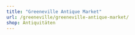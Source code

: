 ```yaml
---
title: "Greeneville Antique Market"
url: /greeneville/greeneville-antique-market/
shop: Antiquitäten
---
```

